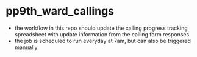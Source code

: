 # pp9th_ward_callings

- the workflow in this repo should update the calling progress tracking spreadsheet with
  update information from the calling form responses
- the job is scheduled to run everyday at 7am, but can also be triggered manually

